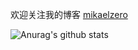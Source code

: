 欢迎关注我的博客  [mikaelzero](https://www.yuque.com/mikaelzero)

![Anurag's github stats](https://github-readme-stats.vercel.app/api?username=mikaelzero&theme=vue-dark&show_icons=true)
